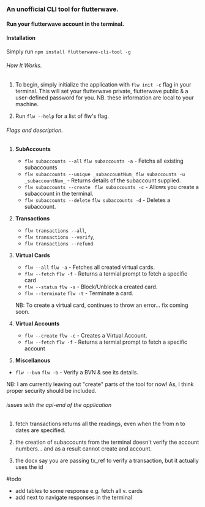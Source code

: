 ### An unofficial CLI tool for flutterwave.

#### Run your flutterwave account in the terminal.

#### Installation

Simply run `npm install flutterwave-cli-tool -g`

###### How It Works.

1. To begin, simply initialize the application with `flw init -c` flag in your terminal. This will set your flutterwave private, flutterwave public & a user-defined password for you. NB. these information are local to your machine.

2. Run `flw --help` for a list of flw's flag.

###### Flags and description.

1. **SubAccounts**
   - `flw subaccounts --all` `flw subaccounts -a` - Fetchs all existing subaccounts
   - `flw subaccounts --unique _subaccountNum_` `flw subaccounts -u _subaccountNum_` - Returns details of the subaccount supplied.
   - `flw subaccounts --create` ` flw subaccounts -c` - Allows you create a subaccount in the terminal.
   - `flw subaccounts --delete` `flw subaccounts -d` - Deletes a subaccount.
2. **Transactions**
   - `flw transactions --all`,
   - `flw transactions --verify`,
   - `flw transactions --refund`
3. **Virtual Cards**

   - `flw --all` `flw -a` - Fetches all created virtual cards.
   - `flw --fetch` `flw -f` - Returns a termial prompt to fetch a specific card
   - `flw --status` `flw -s` - Block/Unblock a created card.
   - `flw --terminate` `flw -t` - Terminate a card.

   NB: To create a virtual card, continues to throw an error... fix coming soon.

4. **Virtual Accounts**

   - `flw --create` `flw -c` - Creates a Virtual Account.
   - `flw --fetch` `flw -f` - Returns a termial prompt to fetch a specific account

5. **Miscellanous**

- `flw --bvn` `flw -b` - Verify a BVN & see its details.

NB: I am currently leaving out "create" parts of the tool for now! As, I think proper security should be included.

###### issues with the api-end of the application

1. fetch transactions returns all the readings, even when the from n to dates are specified.

2. the creation of subaccounts from the terminal doesn't verify the account numbers... and as a result cannot create and account.

3. the docx say you are passing tx_ref to verify a transaction, but it actually uses the id

#todo

- add tables to some response e.g. fetch all v. cards
- add next to navigate responses in the terminal
